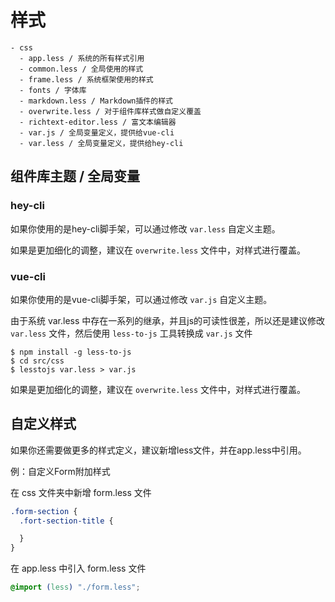 # 样式

```
- css
  - app.less / 系统的所有样式引用
  - common.less / 全局使用的样式
  - frame.less / 系统框架使用的样式
  - fonts / 字体库
  - markdown.less / Markdown插件的样式
  - overwrite.less / 对于组件库样式做自定义覆盖
  - richtext-editor.less / 富文本编辑器
  - var.js / 全局变量定义，提供给vue-cli
  - var.less / 全局变量定义，提供给hey-cli
```

## 组件库主题 / 全局变量

### hey-cli

如果你使用的是hey-cli脚手架，可以通过修改  `var.less` 自定义主题。

如果是更加细化的调整，建议在 `overwrite.less` 文件中，对样式进行覆盖。

### vue-cli

如果你使用的是vue-cli脚手架，可以通过修改  `var.js` 自定义主题。

由于系统 var.less 中存在一系列的继承，并且js的可读性很差，所以还是建议修改 `var.less` 文件，然后使用 `less-to-js` 工具转换成 `var.js` 文件


``` shell
$ npm install -g less-to-js
$ cd src/css
$ lesstojs var.less > var.js

```

如果是更加细化的调整，建议在 `overwrite.less` 文件中，对样式进行覆盖。

## 自定义样式

如果你还需要做更多的样式定义，建议新增less文件，并在app.less中引用。

例：自定义Form附加样式

在 css 文件夹中新增 form.less 文件

``` css
.form-section {
  .fort-section-title {

  }
}
```

在 app.less 中引入 form.less 文件

``` css
@import (less) "./form.less";
```



